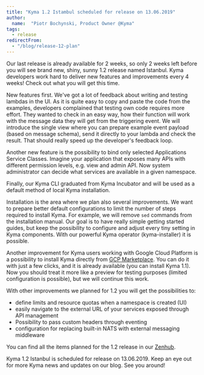 ```yaml
---
title: "Kyma 1.2 Istambul scheduled for release on 13.06.2019"
author:
  name:  "Piotr Bochynski, Product Owner @Kyma"
tags:
  - release
redirectFrom:
  - "/blog/release-12-plan"
---
```


Our last release is already available for 2 weeks, so only 2 weeks left before you will see brand new, shiny, sunny 1.2 release named Istanbul. Kyma developers work hard to deliver new features and improvements every 4 weeks! Check out what you will get this time.
 <!-- overview -->

New features first. We've got a lot of feedback about writing and testing lambdas in the UI. As it is quite easy to copy and paste the code from the examples, developers complained that testing own code requires more effort. They wanted to check in an easy way, how their function will work with the message data they will get from the triggering event. We will introduce the single view where you can prepare example event payload (based on message schema), send it directly to your lambda and check the result. That should really speed up the developer's feedback loop.

Another new feature is the possibility to bind only selected Applications Service Classes. Imagine your application that exposes many APIs with different permission levels, e.g. view and admin API. Now system administrator can decide what services are available in a given namespace.

Finally, our Kyma CLI graduated from Kyma Incubator and will be used as a default method of local Kyma installation.

Installation is the area where we plan also several improvements. We want to prepare better default configurations to limit the number of steps required to install Kyma. For example, we will remove `sed` commands from the installation manual. Our goal is to have really simple getting started guides, but keep the possibility to configure and adjust every tiny setting in Kyma components. With our powerful Kyma operator (kyma-installer) it is possible.

Another improvement for Kyma users working with Google Cloud Platform is a possibility to install Kyma directly from [GCP Marketplace](https://console.cloud.google.com/marketplace/details/sap-public/kyma). You can do it with just a few clicks, and it is already available (you can install Kyma 1.1). Now you should treat it more like a preview for testing purposes (limited configuration is possible), but we will continue this work.

With other improvements we planned for 1.2 you will get the possibilities to:
- define limits and resource quotas when a namespace is created (UI)
- easily navigate to the external URL of your services exposed through API management
- Possibility to pass custom headers through eventing
- configuration for replacing built-in NATS with external messaging middleware

You can find all the items planned for the 1.2 release in our [Zenhub](https://app.zenhub.com/workspaces/kyma---all-repositories-5b6d5985084045741e744dea/reports/release?release=5cb59383709ee87123145468).

Kyma 1.2 Istanbul is scheduled for release on 13.06.2019. Keep an eye out for more Kyma news and updates on our blog. See you around! 

